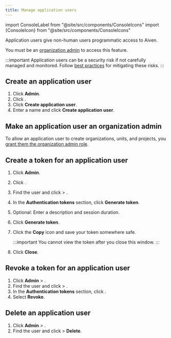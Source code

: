 ```yaml
---
title: Manage application users
---
```


import ConsoleLabel from "@site/src/components/ConsoleIcons"
import {ConsoleIcon} from "@site/src/components/ConsoleIcons"

Application users give non-human users programmatic access to Aiven.

You must be an
[organization admin](/docs/platform/concepts/permissions#organization-roles-and-permissions)
to access this feature.


:::important
 Application users can be a security risk if not carefully managed and monitored. Follow
 [best practices](/docs/platform/concepts/application-users#security-best-practices) for
 mitigating these risks.
:::

## Create an application user

1.  Click **Admin**.
1.  Click <ConsoleLabel name="application users"/>.
1.  Click **Create application user**.
1.  Enter a name and click **Create application user**.

## Make an application user an organization admin

To allow an application user to create organizations, units, and projects, you
[grant them the organization admin role](/docs/platform/howto/manage-permissions).

## Create a token for an application user

1.  Click **Admin**.
1.  Click <ConsoleLabel name="application users"/>.
1.  Find the user and click <ConsoleLabel name="actions"/> >
    <ConsoleLabel name="viewappuserprofile"/>.
1.  In the **Authentication tokens** section, click **Generate token**.
1.  Optional: Enter a description and session duration.
1.  Click **Generate token**.
1.  Click the **Copy** icon and save your token somewhere safe.

    :::important
    You cannot view the token after you close this window.
    :::

1.  Click **Close**.

## Revoke a token for an application user

1.  Click **Admin** > <ConsoleLabel name="application users"/>.
1.  Find the user and click <ConsoleLabel name="actions"/> >
    <ConsoleLabel name="viewappuserprofile"/>.
1.  In the **Authentication tokens** section, click <ConsoleLabel name="actions"/>.
1.  Select **Revoke**.

## Delete an application user

1.  Click **Admin** > <ConsoleLabel name="application users"/>.
1.  Find the user and click <ConsoleLabel name="actions"/> >
<ConsoleIcon name="delete"/> **Delete**.
